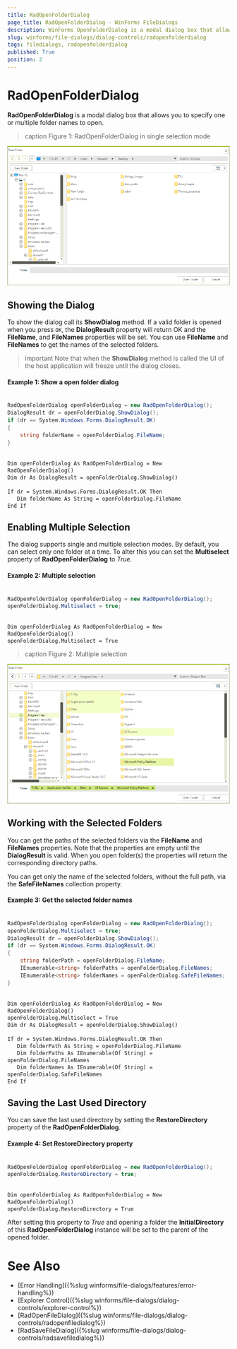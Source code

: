 ```yaml
---
title: RadOpenFolderDialog
page_title: RadOpenFolderDialog - WinForms FileDialogs
description: WinForms OpenFolderDialog is a modal dialog box that allows you to specify one or multiple folder names to open.
slug: winforms/file-dialogs/dialog-controls/radopenfolderdialog
tags: filedialogs, radopenfolderdialog
published: True
position: 2 
---
```


#  RadOpenFolderDialog

**RadOpenFolderDialog** is a modal dialog box that allows you to specify one or multiple folder names to open.

>caption Figure 1: RadOpenFolderDialog in single selection mode

![winforms/file-dialogs-radopenfolderdialog 001](images/file-dialogs-radopenfolderdialog001.png) 

## Showing the Dialog

To show the dialog call its **ShowDialog** method. If a valid folder is opened when you press `OK`, the **DialogResult** property will return OK and the **FileName**, and **FileNames** properties will be set. You can use **FileName** and **FileNames** to get the names of the selected folders.

>important Note that when the **ShowDialog** method is called the UI of the host application will freeze until the dialog closes.

####  Example 1: Show a open folder dialog 

````C#

RadOpenFolderDialog openFolderDialog = new RadOpenFolderDialog();
DialogResult dr = openFolderDialog.ShowDialog();
if (dr == System.Windows.Forms.DialogResult.OK)
{
    string folderName = openFolderDialog.FileName; 
}


````
````VB.NET

Dim openFolderDialog As RadOpenFolderDialog = New RadOpenFolderDialog()
Dim dr As DialogResult = openFolderDialog.ShowDialog()

If dr = System.Windows.Forms.DialogResult.OK Then
   Dim folderName As String = openFolderDialog.FileName
End If

````

## Enabling Multiple Selection

The dialog supports single and multiple selection modes. By default, you can select only one folder at a time. To alter this you can set the **Multiselect** property of **RadOpenFolderDialog** to *True*.

####  Example 2: Multiple selection

````C#

RadOpenFolderDialog openFolderDialog = new RadOpenFolderDialog();
openFolderDialog.Multiselect = true;

````
````VB.NET

Dim openFolderDialog As RadOpenFolderDialog = New RadOpenFolderDialog()
openFolderDialog.Multiselect = True

````

>caption Figure 2: Multiple selection

![winforms/file-dialogs-radopenfolderdialog 002](images/file-dialogs-radopenfolderdialog002.png) 

## Working with the Selected Folders

You can get the paths of the selected folders via the **FileName** and **FileNames** properties. Note that the properties are empty until the **DialogResult** is valid. When you open folder(s) the properties will return the corresponding directory paths.

You can get only the name of the selected folders, without the full path, via the **SafeFileNames** collection property.

####  Example 3: Get the selected folder names

````C#

RadOpenFolderDialog openFolderDialog = new RadOpenFolderDialog();
openFolderDialog.Multiselect = true;
DialogResult dr = openFolderDialog.ShowDialog();
if (dr == System.Windows.Forms.DialogResult.OK)
{
    string folderPath = openFolderDialog.FileName; 
    IEnumerable<string> folderPaths = openFolderDialog.FileNames; 
    IEnumerable<string> folderNames = openFolderDialog.SafeFileNames; 
}


````
````VB.NET

Dim openFolderDialog As RadOpenFolderDialog = New RadOpenFolderDialog()
openFolderDialog.Multiselect = True
Dim dr As DialogResult = openFolderDialog.ShowDialog()

If dr = System.Windows.Forms.DialogResult.OK Then
   Dim folderPath As String = openFolderDialog.FileName
   Dim folderPaths As IEnumerable(Of String) = openFolderDialog.FileNames
   Dim folderNames As IEnumerable(Of String) = openFolderDialog.SafeFileNames
End If

````

## Saving the Last Used Directory

You can save the last used directory by setting the **RestoreDirectory** property of the **RadOpenFolderDialog**. 

####  Example 4: Set RestoreDirectory property

````C#

RadOpenFolderDialog openFolderDialog = new RadOpenFolderDialog();
openFolderDialog.RestoreDirectory = true; 

````
````VB.NET

Dim openFolderDialog As RadOpenFolderDialog = New RadOpenFolderDialog()
openFolderDialog.RestoreDirectory = True

````

After setting this property to *True* and opening a folder the **InitialDirectory** of this **RadOpenFolderDialog** instance will be set to the parent of the opened folder.

# See Also

* [Error Handling]({%slug winforms/file-dialogs/features/error-handling%})
* [Explorer Control]({%slug winforms/file-dialogs/dialog-controls/explorer-control%})
* [RadOpenFileDialog]({%slug winforms/file-dialogs/dialog-controls/radopenfiledialog%})
* [RadSaveFileDialog]({%slug winforms/file-dialogs/dialog-controls/radsavefiledialog%})